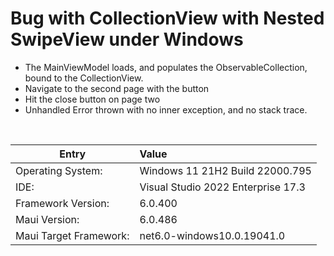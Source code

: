 # Bug with CollectionView with Nested SwipeView under Windows


* The MainViewModel loads, and populates the ObservableCollection, bound to the CollectionView.
* Navigate to the second page with the button
* Hit the close button on page two
* Unhandled Error thrown with no inner exception, and no stack trace.

&nbsp;

| Entry                  | Value                              |
|------------------------|:-----------------------------------|
| Operating System:      | Windows 11 21H2 Build 22000.795    |
| IDE:                   | Visual Studio 2022 Enterprise 17.3 |
| Framework Version:     | 6.0.400                            |
| Maui Version:          | 6.0.486                            |
| Maui Target Framework: | net6.0-windows10.0.19041.0         |